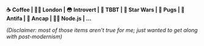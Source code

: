 **☕ Coffee | 💂‍♂️ London | 😳 Introvert | 🖖 TBBT | 🚀 Star Wars | 🐶 Pugs | 🏴 Antifa | 🐍 Ancap | 👨‍💻 Node.js | ...**

_(Disclaimer: most of those items aren't true for me; just wanted to get along with post-modernism)_
